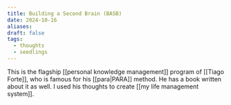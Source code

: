 ```yaml
---
title: Building a Second Brain (BASB)
date: 2024-10-16
aliases: 
draft: false
tags:
  - thoughts
  - seedlings
---
```

This is the flagship [[personal knowledge management]] program of [[Tiago Forte]], who is famous for his  [[para|PARA]] method. He has a book written about it as well. I used his thoughts to create [[my life management system]].